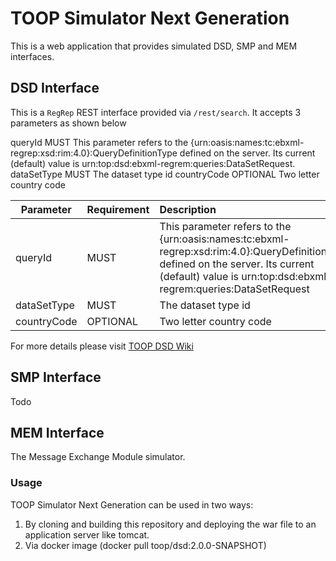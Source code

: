 # TOOP Simulator Next Generation


This is a web application that provides simulated DSD, SMP and MEM interfaces.

## DSD Interface

This is a `RegRep` REST interface provided via `/rest/search`. It accepts 3 parameters as shown below


queryId	MUST	This parameter refers to the {urn:oasis:names:tc:ebxml-regrep:xsd:rim:4.0}:QueryDefinitionType defined on the server. Its current (default) value is urn:<zero-width space>top:dsd:ebxml-regrem:queries:DataSetRequest.
dataSetType	MUST	The dataset type id
countryCode	OPTIONAL	Two letter country code

| Parameter        | Requirement   | Description  |
| -----------------|:--------------|:-------------|
| queryId          | MUST          | This parameter refers to the {urn:oasis:names:tc:ebxml-regrep:xsd:rim:4.0}:QueryDefinitionType defined on the server. Its current (default) value is urn:<zero-width space>top:dsd:ebxml-regrem:queries:DataSetRequest |
| dataSetType      | MUST      |   The dataset type id |
| countryCode | OPTIONAL | Two letter country code |

For more details please visit [TOOP DSD Wiki](http://wiki.ds.unipi.gr/display/TOOP/.Data+Services+Directory+v2.0.1)

## SMP Interface
Todo


## MEM Interface

The Message Exchange Module simulator.

### Usage

TOOP Simulator Next Generation can be used in two ways:

1) By cloning and building this repository and deploying the war file to an application server like tomcat.
2) Via docker image (docker pull toop/dsd:2.0.0-SNAPSHOT)
